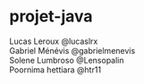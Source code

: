 # projet-java


Lucas Leroux @lucaslrx  
Gabriel Ménévis @gabrielmenevis  
Solene Lumbroso @Lensopalin  
Poornima hettiara @htr11

